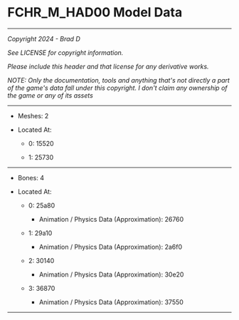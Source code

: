 # FCHR_M_HAD00 Model Data

---

*Copyright 2024 - Brad D*

*See LICENSE for copyright information.*

*Please include this header and that license for any derivative works.*

*NOTE: Only the documentation, tools and anything that's not directly a part of the game's data fall under this copyright. I don't claim any ownership of the game or any of its assets*

---

* Meshes: 2

* Located At:

  * 0: 15520

  * 1: 25730

---

* Bones: 4

* Located At:

  * 0: 25a80

    * Animation / Physics Data (Approximation): 26760

  * 1: 29a10

    * Animation / Physics Data (Approximation): 2a6f0

  * 2: 30140

    * Animation / Physics Data (Approximation): 30e20

  * 3: 36870

    * Animation / Physics Data (Approximation): 37550

---

